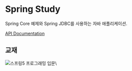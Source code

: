 # Spring Study

Spring Core 예제와 Spring JDBC를 사용하는 자바 애플리케이션.

[API Documentation](https://w0nse0k.github.io/spring_study/)

## 교재

![스프링5 프로그래밍 입문](http://image.kyobobook.co.kr/images/book/xlarge/970/x9788980782970.jpg)\


